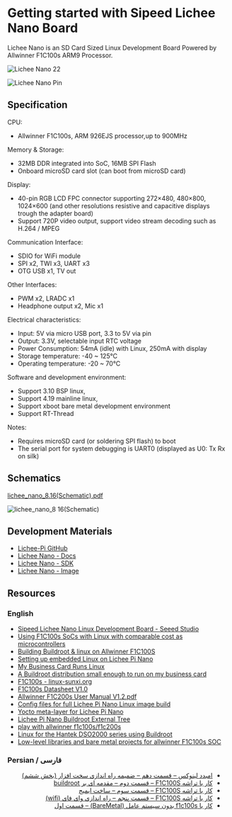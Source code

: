# Getting started with Sipeed Lichee Nano Board

Lichee Nano is an SD Card Sized Linux Development Board Powered by Allwinner F1C100s ARM9 Processor.

![Lichee Nano 22](https://github.com/m3y54m/start-lichee-nano/assets/1549028/81202e3a-9422-4796-94ae-4c710f5b97d1)

![Lichee Nano Pin](https://github.com/m3y54m/start-lichee-nano/assets/1549028/0c55f675-7a9b-4e20-b394-b7b9f1700098)

## Specification

CPU:

- Allwinner F1C100s, ARM 926EJS processor,up to 900MHz

Memory & Storage:

- 32MB DDR integrated into SoC, 16MB SPI Flash
- Onboard microSD card slot (can boot from microSD card)

Display:

- 40-pin RGB LCD FPC connector supporting 272×480, 480×800, 1024×600 (and other resolutions resistive and capacitive displays trough the adapter board)
- Support 720P video output, support video stream decoding such as H.264 / MPEG

Communication Interface:

- SDIO for WiFi module
- SPI x2, TWI x3, UART x3
- OTG USB x1, TV out

Other Interfaces:

- PWM x2, LRADC x1
- Headphone output x2, Mic x1

Electrical characteristics:

- Input: 5V via micro USB port, 3.3 to 5V via pin
- Output: 3.3V, selectable input RTC voltage
- Power Consumption: 54mA (idle) with Linux, 250mA with display
- Storage temperature: -40 ~ 125°C
- Operating temperature: -20 ~ 70°C

Software and development environment:

- Support 3.10 BSP linux,
- Support 4.19 mainline linux,
- Support xboot bare metal development environment
- Support RT-Thread

Notes:

- Requires microSD card (or soldering SPI flash) to boot
- The serial port for system debugging is UART0 (displayed as U0: Tx Rx on silk)

## Schematics

[lichee_nano_8.16(Schematic).pdf](https://dl.sipeed.com/LICHEE/Nano/HDK/lichee_nano_8.16(Schematic).pdf)

![lichee_nano_8 16(Schematic)](https://github.com/m3y54m/start-lichee-nano/assets/1549028/b377ce86-945f-4386-91a0-9641ca588b4e)

## Development Materials

- [Lichee-Pi GitHub](https://github.com/Lichee-Pi)
- [Lichee Nano - Docs](https://github.com/Lichee-Pi/Lichee-Nano-Doc-us-english)
- [Lichee Nano - SDK](https://dl.sipeed.com/fileDownload?verify_code=fdpo&file_url=LICHEE/Nano/SDK/licheepi-nano-docker-v1_0.tgz)
- [Lichee Nano - Image](https://files.seeedstudio.com/products/102110201/Lichee%20Nano/%E9%95%9C%E5%83%8F/openwrt_sunxi_arm9_suniv_f1c100s.gz)

## Resources

### English

- [Sipeed Lichee Nano Linux Development Board - Seeed Studio](https://www.seeedstudio.com/Sipeed-Lichee-Nano-Linux-Development-Board-16M-Flash-WiFi-Version-p-2893.html)
- [Using F1C100s SoCs with Linux with comparable cost as microcontrollers](https://blog.expertise.dev/2021-04-29-Using-F1C100s-SoCs-with-Linux-with-comparable-cost-as-microcontrollers/)
- [Building Buildroot & linux on Allwinner F1C100S](https://qyx.krtko.org/tutorials/f1c100s.html)
- [Setting up embedded Linux on Lichee Pi Nano](https://unframework.com/2020/05/27/setting-up-embedded-linux-on-lichee-pi-nano/)
- [My Business Card Runs Linux](https://www.thirtythreeforty.net/posts/2019/12/my-business-card-runs-linux/)
- [A Buildroot distribution small enough to run on my business card](https://github.com/thirtythreeforty/businesscard-linux)
- [F1C100s - linux-sunxi.org](https://linux-sunxi.org/F1C100s)
- [F1C100s Datasheet V1.0](https://linux-sunxi.org/images/b/ba/F1C100s_Datasheet_V1.0.pdf)
- [Allwinner F1C200s User Manual V1.2.pdf](https://linux-sunxi.org/images/5/56/Allwinner_F1C200s_User_Manual_V1.2.pdf)
- [Config files for full Lichee Pi Nano Linux image build](https://github.com/unframework/licheepi-nano-buildroot)
- [Yocto meta-layer for Lichee Pi Nano ](https://github.com/voloviq/meta-licheepinano)
- [Lichee Pi Nano Buildroot External Tree](https://github.com/florpor/licheepi-nano)
- [play with allwinner f1c100s/f1c200s](https://github.com/suda-morris/suda-f1c100s)
- [Linux for the Hantek DSO2000 series using Buildroot](https://github.com/AndrewBCN/Hantek_DSO2x1x_Linux)
- [Low-level libraries and bare metal projects for allwinner F1C100s SOC](https://github.com/nminaylov/F1C100s_projects)

### Persian / فارسی

<div dir="rtl">

- [امبدد لینوکس – قسمت دهم – ضمیمه راه اندازی سخت افزار (بخش ششم)](https://sisoog.com/2020/09/21/%d8%a7%d9%85%d8%a8%d8%af%d8%af-%d9%84%db%8c%d9%86%d9%88%da%a9%d8%b3-%d9%82%d8%b3%d9%85%d8%aa-%d8%af%d9%87%d9%85-%d8%b6%d9%85%db%8c%d9%85%d9%87-%d8%b1%d8%a7%d9%87-%d8%a7%d9%86%d8%af/)
- [کار با تراشه F1C100S – قسمت دوم – مقدمه ای بر buildroot](https://sisoog.com/2022/01/04/buildroot/)
- [کار با تراشه F1C100S – قسمت سوم – ساخت ایمیج](https://sisoog.com/2022/01/12/%da%a9%d8%a7%d8%b1-%d8%a8%d8%a7-%d8%aa%d8%b1%d8%a7%d8%b4%d9%87-f1c100s-%d9%82%d8%b3%d9%85%d8%aa-%d8%b3%d9%88%d9%85-%d8%b3%d8%a7%d8%ae%d8%aa-%d8%a7%db%8c%d9%85%db%8c%d8%ac/)
- [کار با تراشه F1C100S – قسمت پنجم – راه اندازی وای فای (wifi)](https://sisoog.com/2023/05/25/f1c100s-rtl-wifi/)
- [کار با f1c100s بدون سیستم عامل (BareMetal) – قسمت اول](https://sisoog.com/2022/09/11/f1c100s-baremetal/)

</div>
